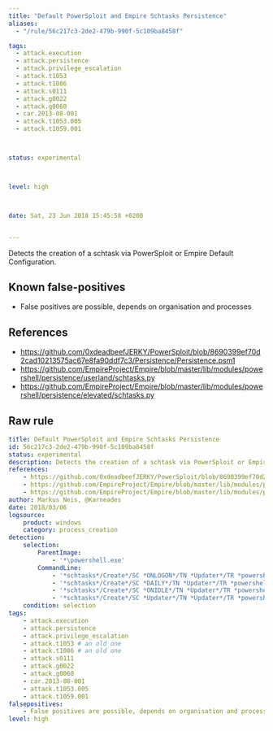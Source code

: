 ```yaml
---
title: "Default PowerSploit and Empire Schtasks Persistence"
aliases:
  - "/rule/56c217c3-2de2-479b-990f-5c109ba8458f"

tags:
  - attack.execution
  - attack.persistence
  - attack.privilege_escalation
  - attack.t1053
  - attack.t1086
  - attack.s0111
  - attack.g0022
  - attack.g0060
  - car.2013-08-001
  - attack.t1053.005
  - attack.t1059.001



status: experimental



level: high



date: Sat, 23 Jun 2018 15:45:58 +0200


---
```


Detects the creation of a schtask via PowerSploit or Empire Default Configuration.

<!--more-->


## Known false-positives

* False positives are possible, depends on organisation and processes



## References

* https://github.com/0xdeadbeefJERKY/PowerSploit/blob/8690399ef70d2cad10213575ac67e8fa90ddf7c3/Persistence/Persistence.psm1
* https://github.com/EmpireProject/Empire/blob/master/lib/modules/powershell/persistence/userland/schtasks.py
* https://github.com/EmpireProject/Empire/blob/master/lib/modules/powershell/persistence/elevated/schtasks.py


## Raw rule
```yaml
title: Default PowerSploit and Empire Schtasks Persistence
id: 56c217c3-2de2-479b-990f-5c109ba8458f
status: experimental
description: Detects the creation of a schtask via PowerSploit or Empire Default Configuration.
references:
    - https://github.com/0xdeadbeefJERKY/PowerSploit/blob/8690399ef70d2cad10213575ac67e8fa90ddf7c3/Persistence/Persistence.psm1
    - https://github.com/EmpireProject/Empire/blob/master/lib/modules/powershell/persistence/userland/schtasks.py
    - https://github.com/EmpireProject/Empire/blob/master/lib/modules/powershell/persistence/elevated/schtasks.py
author: Markus Neis, @Karneades
date: 2018/03/06
logsource:
    product: windows
    category: process_creation
detection:
    selection:
        ParentImage:
            - '*\powershell.exe'
        CommandLine:
            - '*schtasks*/Create*/SC *ONLOGON*/TN *Updater*/TR *powershell*'
            - '*schtasks*/Create*/SC *DAILY*/TN *Updater*/TR *powershell*'
            - '*schtasks*/Create*/SC *ONIDLE*/TN *Updater*/TR *powershell*'
            - '*schtasks*/Create*/SC *Updater*/TN *Updater*/TR *powershell*'
    condition: selection
tags:
    - attack.execution
    - attack.persistence
    - attack.privilege_escalation
    - attack.t1053 # an old one
    - attack.t1086 # an old one
    - attack.s0111
    - attack.g0022
    - attack.g0060
    - car.2013-08-001
    - attack.t1053.005
    - attack.t1059.001
falsepositives:
    - False positives are possible, depends on organisation and processes
level: high

```

